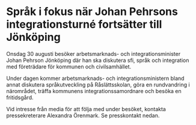 # Språk i fokus när Johan Pehrsons integrationsturné fortsätter till Jönköping

Onsdag 30 augusti besöker arbetsmarknads- och integrationsminister Johan Pehrson Jönköping där han ska diskutera sfi, språk och integration med företrädare för kommunen och civilsamhället.

Under dagen kommer arbetsmarknads- och integrationsministern bland annat diskutera språkutveckling på Råslättsskolan, göra en rundvandring i närområdet, träffa kommunens integrationssamordnare och besöka en fritidsgård.

Vid intresse från media för att följa med under besöket, kontakta pressekreterare Alexandra Örenmark. Se presskontakt nedan.
